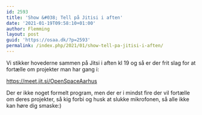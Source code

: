 ```yaml
---
id: 2593
title: 'Show &#038; Tell på Jitisi i aften'
date: '2021-01-19T09:58:10+01:00'
author: Flemming
layout: post
guid: 'https://osaa.dk/?p=2593'
permalink: /index.php/2021/01/show-tell-pa-jitisi-i-aften/
---
```


Vi stikker hovederne sammen på Jitsi i aften kl 19 og så er der frit slag for at fortælle om projekter man har gang i:

<https://meet.jit.si/OpenSpaceAarhus>

Der er ikke noget formelt program, men der er i mindst fire der vil fortælle om deres projekter, så kig forbi og husk at slukke mikrofonen, så alle ikke kan høre dig smaske:)